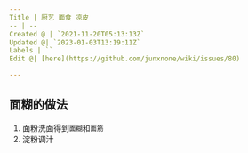 ```yaml
---
Title | 厨艺 面食 凉皮
-- | --
Created @ | `2021-11-20T05:13:13Z`
Updated @| `2023-01-03T13:19:11Z`
Labels | ``
Edit @| [here](https://github.com/junxnone/wiki/issues/80)

---
```


## 面糊的做法

1. 面粉洗面得到`面糊`和`面筋`
2. 淀粉调汁

